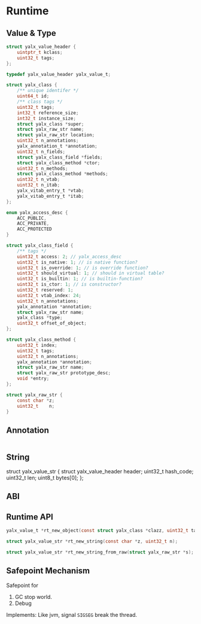 # Runtime

## Value & Type

```c
struct yalx_value_header {
    uintptr_t kclass;
    uint32_t tags;
};

typedef yalx_value_header yalx_value_t;

struct yalx_class {
    /** unique identifer */
    uint64_t id;
    /** class tags */
    uint32_t tags;
    int32_t reference_size;
    int32_t instance_size;
    struct yalx_class *super;
    struct yalx_raw_str name;
    struct yalx_raw_str location;
    uint32_t n_annotations;
    yalx_annotation_t *annotation;
    uint32_t n_fields;
    struct yalx_class_field *fields;
    struct yalx_class_method *ctor;
    uint32_t n_methods;
    struct yalx_class_method *methods;
    uint32_t n_vtab;
    uint32_t n_itab;
    yalx_vitab_entry_t *vtab;
    yalx_vitab_entry_t *itab;
};

enum yalx_access_desc {
    ACC_PUBLIC,
    ACC_PRIVATE,
    ACC_PROTECTED
}

struct yalx_class_field {
    /** tags */
    uint32_t access: 2; // yalx_access_desc
    uint32_t is_native: 1; // is native function?
    uint32_t is_override: 1; // is override function?
    uint32_t should_virtual: 1; // should in virtual table?
    uint32_t is_builtin: 1; // is builtin-function?
    uint32_t is_ctor: 1; // is constructor?
    uint32_t reserved: 1;
    uint32_t vtab_index: 24;
    uint32_t n_annotations;
    yalx_annotation *annotation;
    struct yalx_raw_str name;
    yalx_class *type;
    uint32_t offset_of_object;
};

struct yalx_class_method {
    uint32_t index;
    uint32_t tags;
    uint32_t n_annotations;
    yalx_annotation *annotation;
    struct yalx_raw_str name;
    struct yalx_raw_str prototype_desc;
    void *entry;
};

struct yalx_raw_str {
    const char *z;
    uint32_t    n;
}
```

## Annotation

```c

```

## String

struct yalx_value_str {
    struct yalx_value_header header;
    uint32_t hash_code;
    uint32_t len;
    uint8_t bytes[0];
};


## ABI


## Runtime API

```c
yalx_value_t *rt_new_object(const struct yalx_class *clazz, uint32_t tags);

struct yalx_value_str *rt_new_string(const char *z, uint32_t n);

struct yalx_value_str *rt_new_string_from_raw(struct yalx_raw_str *s);
```


## Safepoint Mechanism

Safepoint for

1. GC stop world.
2. Debug

Implements: Like jvm, signal `SIGSEG` break the thread.


